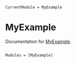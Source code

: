 ```@meta
CurrentModule = MyExample
```

# MyExample

Documentation for [MyExample](https://github.com/chetmurthy/MyExample.jl).

```@index
```

```@autodocs
Modules = [MyExample]
```
